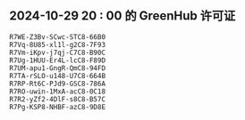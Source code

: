 ## 2024-10-29 20 : 00 的 GreenHub 许可证
```
R7WE-Z3Bv-SCwc-STC8-66B0
R7Vq-8U85-xl1l-g2C8-7F93
R7Vm-iKpv-j7qj-C7C8-B90C
R7Ug-1HUU-Er4L-lcC8-F89D
R7UM-apu1-GngR-QmC8-94FD
R7TA-rSLO-u148-U7C8-664B
R7RP-Rt6C-PJd9-GSC8-786A
R7RO-uwin-1MxA-acC8-0C18
R7R2-yZf2-4DlF-s8C8-B57C
R7Pg-KSP8-NHBF-azC8-9D8E
```
